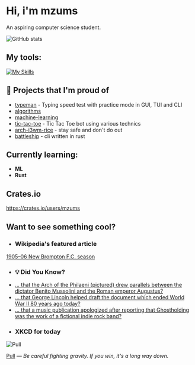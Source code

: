 # Hi, i'm mzums
An aspiring computer science student.  

![GitHub stats](https://github-readme-stats.vercel.app/api?username=mzums&show_icons=true&include_all_commits=true&theme=radical)

## My tools:
  
[![My Skills](https://skillicons.dev/icons?i=rust,python,pytorch,cpp,github,linux,arch,flutter&theme=dark)](https://skillicons.dev)

## 📌 Projects that I'm proud of
<!--PINNED:START-->
- [typeman](https://github.com/mzums/typeman) -  Typing speed test with practice mode in GUI, TUI and CLI 
- [algorithms](https://github.com/mzums/algorithms)
- [machine-learning](https://github.com/mzums/machine-learning)
- [tic-tac-toe](https://github.com/mzums/tic-tac-toe) - Tic Tac Toe bot using various technics
- [arch-i3wm-rice](https://github.com/mzums/arch-i3wm-rice) - stay safe and don't do out
- [battleship](https://github.com/mzums/battleship) - cli written in rust
<!--PINNED:END-->

## Currently learning:
- **ML**
- **Rust**

## Crates.io
https://crates.io/users/mzums

## Want to see something cool?

- ### Wikipedia's featured article
    <!--WIKI:START-->
[1905–06 New Brompton F.C. season](https://en.wikipedia.org/wiki/1905–06_New_Brompton_F.C._season)
<!--WIKI:END-->

- ### 💡 Did You Know?
    <!--DYK:START-->
- [... that the Arch of the Philaeni (pictured) drew parallels between the dictator Benito Mussolini and the Roman emperor Augustus?](https://en.wikipedia.org/wiki/Arch_of_the_Philaeni)
- [... that George Lincoln helped draft the document which ended World War II 80 years ago today?](https://en.wikipedia.org/wiki/George_Lincoln)
- [... that a music publication apologized after reporting that Ghostholding was the work of a fictional indie rock band?](https://en.wikipedia.org/wiki/Ghostholding)
<!--DYK:END-->

- ### XKCD for today
    <!--XKCD:START-->
![Pull](https://imgs.xkcd.com/comics/pull.png)

[Pull](https://xkcd.com/3136) — *Be careful fighting gravity. If you win, it's a long way down.*
<!--XKCD:END-->

